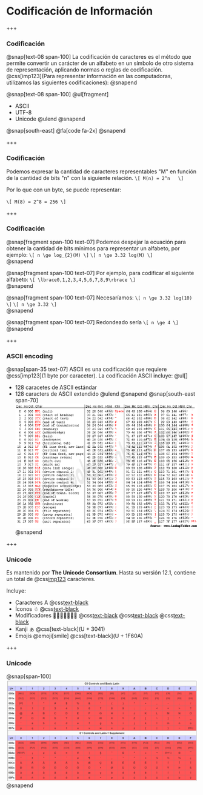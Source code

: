 # Codificación de Información

+++
### Codificación

@snap[text-08 span-100]
La codificación de caracteres es el método que permite convertir un carácter de un alfabeto en un símbolo de otro sistema de representación, aplicando normas o reglas de codificación. @css[imp123](Para representar información en las computadoras, utilizamos las siguientes codificaciones):
@snapend

@snap[text-08 span-100]
@ul[fragment]
* ASCII
* UTF-8
* Unicode
@ulend
@snapend

@snap[south-east]
@fa[code fa-2x]
@snapend

+++
### Codificación
Podemos expresar la cantidad de caracteres representables "M" en función de la cantidad de bits "n" con la siguiente relación.
`\[ M(n) = 2^n   \]`

Por lo que con un byte, se puede representar:

`\[ M(8) = 2^8 = 256 \]`

+++
### Codificación
@snap[fragment span-100 text-07]
Podemos despejar la ecuación para obtener la cantidad de bits mínimos para representar un alfabeto, por ejemplo:
`\[ n \ge log_{2}(M) \]`
`\[ n \ge 3.32 log(M) \]`
<br>
@snapend 

@snap[fragment span-100 text-07]
Por ejemplo, para codificar el siguiente alfabeto:
`\[ \lbrace0,1,2,3,4,5,6,7,8,9\rbrace \]`
<br>
@snapend 

@snap[fragment span-100 text-07]
Necesaríamos:
`\[ n \ge 3.32 log(10) \]`
`\[ n \ge 3.32 \]`
<br>
@snapend

@snap[fragment span-100 text-07]
Redondeado sería
`\[ n \ge 4 \]`
@snapend

+++
### ASCII encoding 
@snap[span-35 text-07]
ASCII es una codificación que requiere @css[imp123](1 byte por caraceter). La codificación ASCII incluye:
@ul[]
* 128 caracetes de ASCII estándar 
* 128 caracters de ASCII extendido
@ulend
@snapend
@snap[south-east span-70]
![ASCII](assets/img/ascii_table.gif)
@snapend

+++
### Unicode
Es mantenido por **The Unicode Consortium**.
Hasta su versión 12.1, contiene un total de @css[imp123](137,929) caracteres.

Incluye:
- Caracteres A @css[text-black](U+0041)
- Íconos ☃ @css[text-black](U+2602)
- Modificadores 👶👶🏻👶🏼👶🏽 @css[text-black](U+1F476) @css[text-black](+) @css[text-black](U+1F3FB)
- Kanji ぁ @css[text-black](U + 3041)
- Emojis @emoji[smile] @css[text-black](U + 1F60A)

+++
### Unicode
@snap[span-100]
![Unicode](assets/img/unicode.png)
@snapend